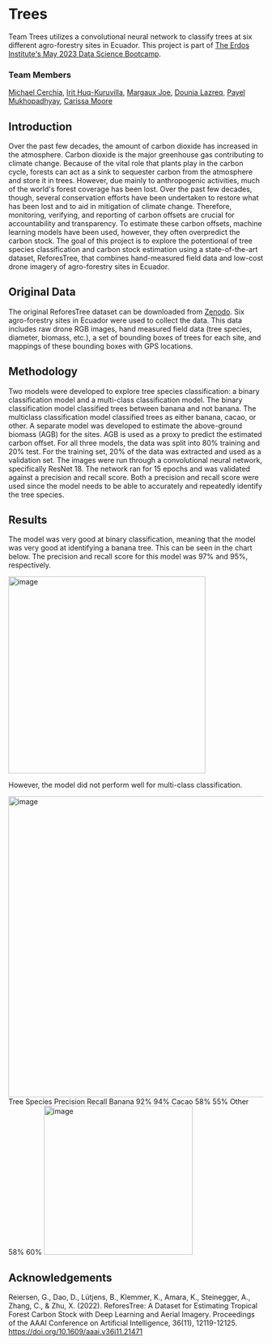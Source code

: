 # Trees

Team Trees utilizes a convolutional neural network to classify trees at six different agro-forestry sites in Ecuador. This project is part of [The Erdos Institute's May 2023 Data Science Bootcamp](https://www.erdosinstitute.org/). 

### Team Members
[Michael Cerchia](https://www.linkedin.com/in/michael-cerchia-57a4b062/),
[Irit Huq-Kuruvilla](https://www.linkedin.com/in/irit-huq-kuruvilla-944a36179/),
[Margaux Joe](https://www.linkedin.com/in/margaux-joe),
[Dounia Lazreq](https://www.linkedin.com/in/dounia-lazreq/),
[Payel Mukhopadhyay](https://www.linkedin.com/in/payel-mukhopadhyay-5529b026b/),
[Carissa Moore](https://www.linkedin.com/in/carissa-moore-b579a8194/)

## Introduction
Over the past few decades, the amount of carbon dioxide has increased in the atmosphere. Carbon dioxide is the major greenhouse gas contributing to climate change. Because of the vital role that plants play in the carbon cycle, forests can act as a sink to sequester carbon from the atmosphere and store it in trees. However, due mainly to anthropogenic activities, much of the world's forest coverage has been lost. Over the past few decades, though, several conservation efforts have been undertaken to restore what has been lost and to aid in mitigation of climate change. Therefore, monitoring, verifying, and reporting of carbon offsets are crucial for accountability and transparency. To estimate these carbon offsets, machine learning models have been used, however, they often overpredict the carbon stock. The goal of this project is to explore the potentional of tree species classification and carbon stock estimation using a state-of-the-art dataset, ReforesTree, that combines hand-measured field data and low-cost drone imagery of agro-forestry sites in Ecuador. 

## Original Data
The original ReforesTree dataset can be downloaded from [Zenodo](https://zenodo.org/record/6813783). Six agro-forestry sites in Ecuador were used to collect the data. This data includes raw drone RGB images, hand measured field data (tree species, diameter, biomass, etc.), a set of bounding boxes of trees for each site, and mappings of these bounding boxes with GPS locations. 

## Methodology
Two models were developed to explore tree species classification: a binary classification model and a multi-class classification model. The binary classification model classified trees between banana and not banana. The multiclass classification model classified trees as either banana, cacao, or other. A separate model was developed to estimate the above-ground biomass (AGB) for the sites. AGB is used as a proxy to predict the estimated carbon offset. For all three models, the data was split into 80% training and 20% test. For the training set, 20% of the data was extracted and used as a validation set. The images were run through a convolutional neural network, specifically ResNet 18. The network ran for 15 epochs and was validated against a precision and recall score. Both a precision and recall score were used since the model needs to be able to accurately and repeatedly identify the tree species. 

## Results
The model was very good at binary classification, meaning that the model was very good at identifying a banana tree. This can be seen in the chart below. The precision and recall score for this model was 97% and 95%, respectively. 

<img width="389" alt="image" src="https://github.com/lazreqd/Trees/assets/119758503/0bbff866-32b0-4c48-b41a-7c2fe0a840b9">

However, the model did not perform well for multi-class classification. 

<img width="594" alt="image" src="https://github.com/lazreqd/Trees/assets/119758503/d27592f1-2c6a-42d0-af40-d868aac2d4cd">
Tree Species
Precision
Recall
Banana
92%
94%
Cacao
58%
55%
Other
58%
60%
<img width="294" alt="image" src="https://github.com/lazreqd/Trees/assets/119758503/e922bcbf-7de2-41bd-8583-72a6b0fa0740">




## Acknowledgements
Reiersen, G., Dao, D., Lütjens, B., Klemmer, K., Amara, K., Steinegger, A., Zhang, C., & Zhu, X. (2022). ReforesTree: A Dataset for Estimating Tropical Forest Carbon Stock with Deep Learning and Aerial Imagery. Proceedings of the AAAI Conference on Artificial Intelligence, 36(11), 12119-12125. https://doi.org/10.1609/aaai.v36i11.21471


